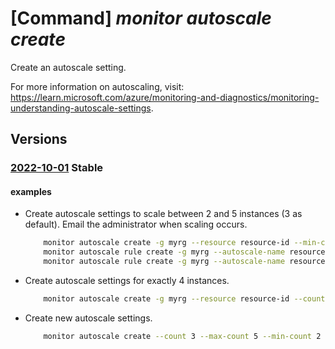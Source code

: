# [Command] _monitor autoscale create_

Create an autoscale setting.

For more information on autoscaling, visit: https://learn.microsoft.com/azure/monitoring-and-diagnostics/monitoring-understanding-autoscale-settings.

## Versions

### [2022-10-01](/Resources/mgmt-plane/L3N1YnNjcmlwdGlvbnMve30vcmVzb3VyY2Vncm91cHMve30vcHJvdmlkZXJzL21pY3Jvc29mdC5pbnNpZ2h0cy9hdXRvc2NhbGVzZXR0aW5ncy97fQ==/2022-10-01.xml) **Stable**

<!-- mgmt-plane /subscriptions/{}/resourcegroups/{}/providers/microsoft.insights/autoscalesettings/{} 2022-10-01 -->

#### examples

- Create autoscale settings to scale between 2 and 5 instances (3 as default). Email the administrator when scaling occurs.
    ```bash
        monitor autoscale create -g myrg --resource resource-id --min-count 2 --max-count 5 --count 3 --email-administrator
        monitor autoscale rule create -g myrg --autoscale-name resource-name --scale out 1 --condition "Percentage CPU > 75 avg 5m"
        monitor autoscale rule create -g myrg --autoscale-name resource-name --scale in 1 --condition "Percentage CPU < 25 avg 5m"
    ```

- Create autoscale settings for exactly 4 instances.
    ```bash
        monitor autoscale create -g myrg --resource resource-id --count 4
    ```

- Create new autoscale settings.
    ```bash
        monitor autoscale create --count 3 --max-count 5 --min-count 2 --name MyAutoscaleSettings --resource myScaleSet --resource-group MyResourceGroup --resource-type Microsoft.Compute/virtualMachineScaleSets
    ```
